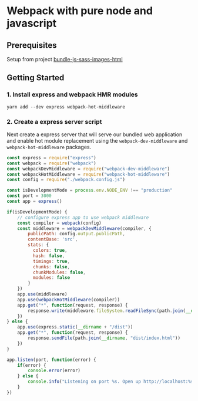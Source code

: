 # Webpack with pure node and javascript

## Prerequisites

Setup from project [bundle-js-sass-images-html](../bundle-js-sass-images-html/README.md)

## Getting Started

### 1. Install express and webpack HMR modules

```
yarn add --dev express webpack-hot-middleware
```

### 2. Create a express server script

Next create a express server that will serve our bundled web application and enable hot module replacement using the `webpack-dev-middleware` and `webpack-hot-middleware` packages.

```js
const express = require("express")
const webpack = require("webpack")
const webpackDevMiddleware = require("webpack-dev-middleware")
const webpackHotMiddleware = require("webpack-hot-middleware")
const config = require("./webpack.config.js")

const isDevelopmentMode = process.env.NODE_ENV !== "production"
const port = 3000
const app = express()

if(isDevelopmentMode) {
    // configure express app to use webpack middleware
    const compiler = webpack(config)
    const middleware = webpackDevMiddleware(compiler, {
        publicPath: config.output.publicPath,
        contentBase: 'src',
        stats: {
          colors: true,
          hash: false,
          timings: true,
          chunks: false,
          chunkModules: false,
          modules: false
        }
    })
    app.use(middleware)
    app.use(webpackHotMiddleware(compiler))
    app.get("*", function(request, response) {
        response.write(middleware.fileSystem.readFileSync(path.join(__dirname, "dist/index.html")))
    })
} else {
    app.use(express.static(__dirname + "/dist"))
    app.get("*", function(request, response) {
        response.sendFile(path.join(__dirname, "dist/index.html"))
    })
}

app.listen(port, function(error) {
    if(error) {
        console.error(error)
    } else {
        console.info("Listening on port %s. Open up http://localhost:%s/ in your browser", port, port)
    }
})
```

